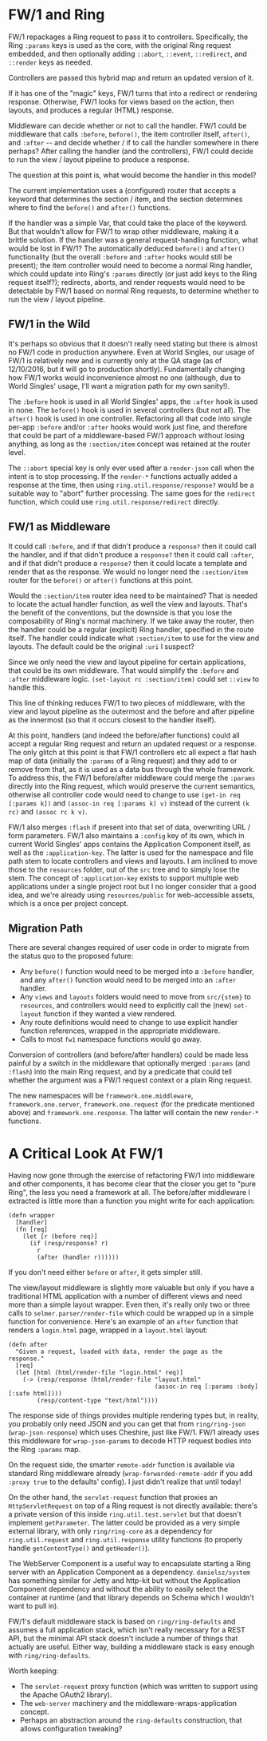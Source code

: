 # FW/1 and Ring

FW/1 repackages a Ring request to pass it to controllers. Specifically, the Ring `:params` keys is used as the core, with the original Ring request embedded, and then optionally adding `::abort`, `::event`, `::redirect`, and `::render` keys as needed.

Controllers are passed this hybrid map and return an updated version of it.

If it has one of the "magic" keys, FW/1 turns that into a redirect or rendering response. Otherwise, FW/1 looks for views based on the action, then layouts, and produces a regular (HTML) response.

Middleware can decide whether or not to call the handler. FW/1 could be middleware that calls `:before`, `before()`, the item controller itself, `after()`, and `:after` -- and decide whether / if to call the handler somewhere in there perhaps? After calling the handler (and the controllers), FW/1 could decide to run the view / layout pipeline to produce a response.

The question at this point is, what would become the handler in this model?

The current implementation uses a (configured) router that accepts a keyword that determines the section / item, and the section determines where to find the `before()` and `after()` functions.

If the handler was a simple Var, that could take the place of the keyword. But that wouldn't allow for FW/1 to wrap other middleware, making it a brittle solution. If the handler was a general request-handling function, what would be lost in FW/1? The automatically deduced `before()` and `after()` functionality (but the overall `:before` and `:after` hooks would still be present); the item controller would need to become a normal Ring handler, which could update into Ring's `:params` directly (or just add keys to the Ring request itself?); redirects, aborts, and render requests would need to be detectable by FW/1 based on normal Ring requests, to determine whether to run the view / layout pipeline.

## FW/1 in the Wild

It's perhaps so obvious that it doesn't really need stating but there is almost no FW/1 code in production anywhere. Even at World Singles, our usage of FW/1 is relatively new and is currently only at the QA stage (as of 12/10/2016, but it will go to production shortly). Fundamentally changing how FW/1 works would inconvenience almost no one (although, due to World Singles' usage, I'll want a migration path for my own sanity!).

The `:before` hook is used in all World Singles' apps, the `:after` hook is used in none. The `before()` hook is used in several controllers (but not all). The `after()` hook is used in one controller. Refactoring all that code into single per-app `:before` and/or `:after` hooks would work just fine, and therefore that could be part of a middleware-based FW/1 approach without losing anything, as long as the `:section/item` concept was retained at the router level.

The `::abort` special key is only ever used after a `render-json` call when the intent is to stop processing. If the `render-*` functions actually added a response at the time, then using `ring.util.response/response?` would be a suitable way to "abort" further processing. The same goes for the `redirect` function, which could use `ring.util.response/redirect` directly.

## FW/1 as Middleware

It could call `:before`, and if that didn't produce a `response?` then it could call the handler, and if that didn't produce a `response?` then it could call `:after`, and if that didn't produce a `response?` then it could locate a template and render that as the response. We would no longer need the `:section/item` router for the `before()` or `after()` functions at this point.

Would the `:section/item` router idea need to be maintained? That is needed to locate the actual handler function, as well the view and layouts. That's the benefit of the conventions, but the downside is that you lose the composability of Ring's normal machinery. If we take away the router, then the handler could be a regular (explicit) Ring handler, specified in the route itself. The handler could indicate what `:section/item` to use for the view and layouts. The default could be the original `:uri` I suspect?

Since we only need the view and layout pipeline for certain applications, that could be its own middleware. That would simplify the `:before` and `:after` middleware logic. `(set-layout rc :section/item)` could set `::view` to handle this.

This line of thinking reduces FW/1 to two pieces of middleware, with the view and layout pipeline as the outermost and the before and after pipeline as the innermost (so that it occurs closest to the handler itself).

At this point, handlers (and indeed the before/after functions) could all accept a regular Ring request and return an updated request or a response. The only glitch at this point is that FW/1 controllers etc all expect a flat hash map of data (initially the `:params` of a Ring request) and they add to or remove from that, as it is used as a data bus through the whole framework. To address this, the FW/1 before/after middleware could merge the `:params` directly into the Ring request, which would preserve the current semantics, otherwise all controller code would need to change to use `(get-in req [:params k])` and `(assoc-in req [:params k] v)` instead of the current `(k rc)` and `(assoc rc k v)`.

FW/1 also merges `:flash` if present into that set of data, overwriting URL / form parameters. FW/1 also maintains a `:config` key of its own, which in current World Singles' apps contains the Application Component itself, as well as the `:application-key`. The latter is used for the namespace and file path stem to locate controllers and views and layouts. I am inclined to move those to the `resources` folder, out of the `src` tree and to simply lose the stem. The concept of `:application-key` exists to support multiple web applications under a single project root but I no longer consider that a good idea, and we're already using `resources/public` for web-accessible assets, which is a once per project concept.

## Migration Path

There are several changes required of user code in order to migrate from the status quo to the proposed future:
* Any `before()` function would need to be merged into a `:before` handler, and any `after()` function would need to be merged into an `:after` handler.
* Any `views` and `layouts` folders would need to move from `src/{stem}` to `resources`, and controllers would need to explicitly call the (new) `set-layout` function if they wanted a view rendered.
* Any route definitions would need to change to use explicit handler function references, wrapped in the appropriate middleware.
* Calls to most `fw1` namespace functions would go away.

Conversion of controllers (and before/after handlers) could be made less painful by a switch in the middleware that optionally merged `:params` (and `:flash`) into the main Ring request, and by a predicate that could tell whether the argument was a FW/1 request context or a plain Ring request.

The new namespaces will be `framework.one.middleware`, `framework.one.server`, `framework.one.request` (for the predicate mentioned above) and `framework.one.response`. The latter will contain the new `render-*` functions.

# A Critical Look At FW/1

Having now gone through the exercise of refactoring FW/1 into middleware and other components, it has become clear that the closer you get to "pure Ring", the less you need a framework at all. The before/after middleware I extracted is little more than a function you might write for each application:
```
(defn wrapper
  [handler]
  (fn [req]
    (let [r (before req)]
      (if (resp/response? r)
        r
        (after (handler r))))))
```
If you don't need either `before` or `after`, it gets simpler still.

The view/layout middleware is slightly more valuable but only if you have a traditional HTML application with a number of different views and need more than a simple layout wrapper. Even then, it's really only two or three calls to `selmer.parser/render-file` which could be wrapped up in a simple function for convenience. Here's an example of an `after` function that renders a `login.html` page, wrapped in a `layout.html` layout:
```
(defn after
  "Given a request, loaded with data, render the page as the response."
  [req]
  (let [html (html/render-file "login.html" req)]
    (-> (resp/response (html/render-file "layout.html"
                                         (assoc-in req [:params :body] [:safe html])))
        (resp/content-type "text/html"))))
```
The response side of things provides multiple rendering types but, in reality, you probably only need JSON and you can get that from `ring/ring-json` (`wrap-json-response`) which uses Cheshire, just like FW/1. FW/1 already uses this middleware for `wrap-json-params` to decode HTTP request bodies into the Ring `:params` map.

On the request side, the smarter `remote-addr` function is available via standard Ring middleware already (`wrap-forwarded-remote-addr` if you add `:proxy true` to the defaults' config). I just didn't realize that until today!

On the other hand, the `servlet-request` function that proxies an `HttpServletRequest` on top of a Ring request is not directly available: there's a private version of this inside `ring.util.test.servlet` but that doesn't implement `getParameter`. The latter could be provided as a very simple external library, with only `ring/ring-core` as a dependency for `ring.util.request` and `ring.util.response` utility functions (to properly handle `getContentType()` and `getHeader()`).

The WebServer Component is a useful way to encapsulate starting a Ring server with an Application Component as a dependency. `danielsz/system` has something similar for Jetty and http-kit but without the Application Component dependency and without the ability to easily select the container at runtime (and that library depends on Schema which I wouldn't want to pull in).

FW/1's default middleware stack is based on `ring/ring-defaults` and assumes a full application stack, which isn't really necessary for a REST API, but the minimal API stack doesn't include a number of things that actually are useful. Either way, building a middleware stack is easy enough with `ring/ring-defaults`.

Worth keeping:
* The `servlet-request` proxy function (which was written to support using the Apache OAuth2 library).
* The `web-server` machinery and the middleware-wraps-application concept.
* Perhaps an abstraction around the `ring-defaults` construction, that allows configuration tweaking?
